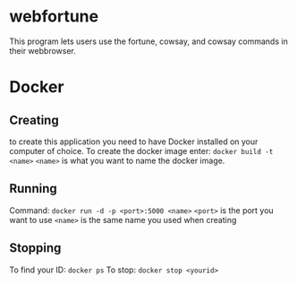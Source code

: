 # webfortune
This program lets users use the fortune, cowsay, and cowsay commands in their webbrowser. 

# Docker
## Creating
to create this application you need to have Docker installed on your computer of choice. 
To create the docker image enter: `docker build -t <name>` 
`<name>` is what you want to name the docker image.

## Running
Command: `docker run -d -p <port>:5000 <name>`
`<port>` is the port you want to use
`<name>` is the same name you used when creating

## Stopping
To find your ID: `docker ps`
To stop: `docker stop <yourid>`
